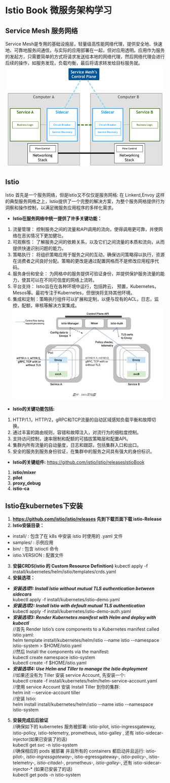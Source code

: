 # Istio Book 微服务架构学习 #

## Service Mesh 服务网络 ##
Service Mesh是专用的基础设施层，轻量级高性能网络代理，提供安全地、快速地、可靠地服务间通信，与实际的应用部署在一起，但对应用透明。应用作为服务的发起方，只需要简单的方式将请求发送给本地的网络代理，然后网络代理会进行后续的操作，如服务发现，负载均衡，最后将请求转发给目标服务就。
![Service Mesh架构图](https://github.com/chijinxina/IstioBook/blob/master/doc/service_mesh.png)
## Istio ##
Istio 首先是一个服务网络，但是Istio又不仅仅是服务网格: 在 Linkerd,Envoy 这样的典型服务网格之上，Istio提供了一个完整的解决方案，为整个服务网格提供行为洞察和操作控制，以满足微服务应用程序的多样化需求。
+ **Istio在服务网络中统一提供了许多关键功能：**
1. 流量管理： 控制服务之间的流量和API调用的流向，使得调用更可靠，并使网络在恶劣情况下更加健壮。
2. 可观察性： 了解服务之间的依赖关系，以及它们之间流量的本质和流向，从而提供快速识别问题的能力。
3. 策略执行： 将组织策略应用于服务之间的互动，确保访问策略得以执行，资源在消费者之间良好分配。策略的更改是通过配置网格而不是修改应用程序代码。
4. 服务身份和安全： 为网格中的服务提供可验证身份，并提供保护服务流量的能力，使其可以在不同可信度的网络上流转。
5. 平台支持： Istio旨在在各种环境中运行，包括跨云， 预置，Kubernetes，Mesos等。最初专注于Kubernetes，但很快将支持其他环境。
6. 集成和定制：策略执行组件可以扩展和定制，以便与现有的ACL，日志，监控，配额，审核等解决方案集成。
![Istio架构图](https://github.com/chijinxina/IstioBook/blob/master/doc/istio.png)
+ **Istio的关键功能包括:**
1. HTTP/1.1，HTTP/2，gRPC和TCP流量的自动区域感知负载平衡和故障切换。
2. 通过丰富的路由规则，容错和故障注入，对流行为的细粒度控制。
3. 支持访问控制，速率限制和配额的可插拔策略层和配置API。
4. 集群内所有流量的自动量度，日志和跟踪，包括集群入口和出口。
5. 安全的服务到服务身份验证，在集群中的服务之间具有强大的身份标识。
+ **Istio的关键组件:** https://github.com/istio/istio/releasesIstioBook
1. **istio/mixer**
2. **pilot**
3. **proxy_debug**
4. **istio-ca**

## Istio在kubernetes下安装 ##
1. **https://github.com/istio/istio/releases 先到下载页面下载 istio-Release**
2. **Istio安装目录：**
  + install/ : 包含了在 k8s 中安装 istio 时使用的 .yaml 文件
  + samples/ : 示例应用
  + bin/ : 包含 istioctl 命令
  + istio.VERSION : 配置文件
3. **安装CRDS(istio 的 Custom Resource Definition)**
kubectl apply -f install/kubernetes/helm/istio/templates/crds.yaml
4. **安装选项：**
  + ***安装选项1: Install Istio without mutual TLS authentication between sidecars***  
kubectl apply -f install/kubernetes/istio-demo.yaml
  + ***安装选项2: Install Istio with default mutual TLS authentication***  
kubectl apply -f install/kubernetes/istio-demo-auth.yaml
  + ***安装选项3: Render Kubernetes manifest with Helm and deploy with kubectl***   
//首先 Render Istio’s core components to a Kubernetes manifest called istio.yaml:   
helm template install/kubernetes/helm/istio --name istio --namespace istio-system > $HOME/istio.yaml   
//然后 Install the components via the manifest:   
kubectl create namespace istio-system   
kubectl create -f $HOME/istio.yaml
  + ***安装选项4: Use Helm and Tiller to manage the Istio deployment***  
//如果还没有为 Tiller 安装 service Account, 先安装一个:  
kubectl create -f install/kubernetes/helm/helm-service-account.yaml   
//使用 service Account 安装 Install Tiller 到你的集群:   
helm init --service-account tiller  
//安装 Istio:  
helm install install/kubernetes/helm/istio --name istio --namespace istio-system   
5. **安装完成后后验证**  
//确保如下的 kubernetes 服务被部署: istio-pilot, istio-ingressgateway, istio-policy, istio-telemetry, prometheus, istio-galley , 还有 istio-sidecar-injector(如果已安装了的话)  
kubectl get svc -n istio-system  
//确保相应的 pods 被部署 并且所有的 containers 都启动并且运行: istio-pilot-*, istio-ingressgateway-*, istio-egressgateway-*, istio-policy-*, istio-telemetry-*, istio-citadel-*, prometheus-*, istio-galley-*, 还有 istio-sidecar-injector-* (如果已安装了的话)  
kubectl get pods -n istio-system














